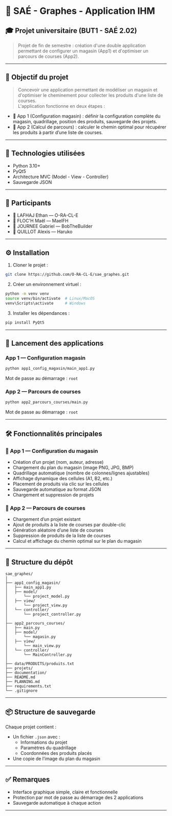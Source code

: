 # 🛒 SAÉ - Graphes - Application IHM

## 🎓 Projet universitaire (BUT1 - SAÉ 2.02)

> Projet de fin de semestre : création d'une double application permettant de configurer un magasin (App1) et d'optimiser un parcours de courses (App2).

---

## 🎯 Objectif du projet

> Concevoir une application permettant de modéliser un magasin et d'optimiser le cheminement pour collecter les produits d'une liste de courses.  
L'application fonctionne en deux étapes :
- 📐 App 1 (Configuration magasin) : définir la configuration complète du magasin, quadrillage, position des produits, sauvegarde des projets.
- 🧭 App 2 (Calcul de parcours) : calculer le chemin optimal pour récupérer les produits à partir d’une liste de courses.

---

## 🧰 Technologies utilisées

- Python 3.10+
- PyQt5
- Architecture MVC (Model - View - Controller)
- Sauvegarde JSON

---

## 👥 Participants

- 👤 LAFHAJ Ethan — O-RA-CL-E
- 👤 FLOC'H Maël — MaelFH
- 👤 JOURNEE Gabriel — BobTheBuilder
- 👤 QUILLOT Alexis — Haruko

---

## ⚙️ Installation

1. Cloner le projet :
```bash
git clone https://github.com/O-RA-CL-E/sae_graphes.git
```

2. Créer un environnement virtuel :
```bash
python -m venv venv
source venv/bin/activate  # Linux/MacOS
venv\Scripts\activate     # Windows
```

3. Installer les dépendances :
```bash
pip install PyQt5
```

---

## 🚀 Lancement des applications

### App 1 — Configuration magasin
```bash
python app1_config_magasin/main_app1.py
```
Mot de passe au démarrage : `root`

### App 2 — Parcours de courses
```bash
python app2_parcours_courses/main.py
```
Mot de passe au démarrage : `root`

---

## 🛠 Fonctionnalités principales

### 🧱 App 1 — Configuration du magasin

- Création d’un projet (nom, auteur, adresse)
- Chargement du plan du magasin (image PNG, JPG, BMP)
- Quadrillage automatique (nombre de colonnes/lignes ajustables)
- Affichage dynamique des cellules (A1, B2, etc.)
- Placement de produits via clic sur les cellules
- Sauvegarde automatique au format JSON
- Chargement et suppression de projets

### 🧭 App 2 — Parcours de courses

- Chargement d’un projet existant
- Ajout de produits à la liste de courses par double-clic
- Génération aléatoire d’une liste de courses
- Suppression de produits de la liste de courses
- Calcul et affichage du chemin optimal sur le plan du magasin

---

## 📁 Structure du dépôt

```
sae_graphes/
│
├── app1_config_magasin/
│   ├── main_app1.py
│   ├── model/
│       └── project_model.py
│   ├── view/
│       └── project_view.py
│   └── controller/
│       └── project_controller.py
│
├── app2_parcours_courses/
│   ├── main.py
│   ├── model/
│       └── magasin.py
│   ├── view/
│       └── main_view.py
│   └── controller/
│       └── MainController.py
│
├── data/PRODUITS/produits.txt
├── projets/
├── documentation/
├── README.md
├── PLANNING.md
├── requirements.txt
└── .gitignore
```

---

## 📦 Structure de sauvegarde

Chaque projet contient :
- Un fichier `.json` avec :
  - Informations du projet
  - Paramètres du quadrillage
  - Coordonnées des produits placés
- Une copie de l’image du plan du magasin

---

## ✅ Remarques

- Interface graphique simple, claire et fonctionnelle
- Protection par mot de passe au démarrage des 2 applications
- Sauvegarde automatique à chaque action

---
